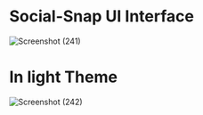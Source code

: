 # Social-Snap UI Interface

![Screenshot (241)](https://user-images.githubusercontent.com/100753763/229593216-f29468e3-e7f1-45bd-b2ed-95968e4324a3.png)

# In light Theme

![Screenshot (242)](https://user-images.githubusercontent.com/100753763/229595345-349811df-4802-44a5-a3b5-e6533fff48e1.png)
